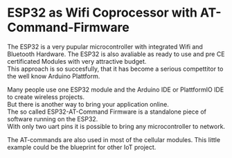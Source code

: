 # ESP32 as Wifi Coprocessor with AT-Command-Firmware
The ESP32 is a very pupular microcontroller with integrated Wifi and Bluetooth Hardware.
The ESP32 is also avaliable as ready to use and pre CE certificated Modules with very attractive budget.  
This approach is so succesfully, that it has become a serious compettitor to the well know Arduino Plattform.  

Many people use one ESP32 module and the Arduino IDE or PlattformIO IDE to create wireless projects.  
But there is another way to bring your application online.  
The so called ESP32-AT-Command Firmware is a standalone piece of software running on the ESP32.  
With only two uart pins it is possible to bring any microcontroller to network.  

The AT-commands are also used in most of the cellular modules. This little example could be the blueprint for other IoT project.  